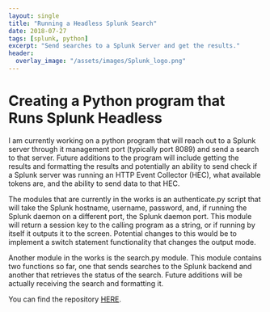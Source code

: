 ```yaml
---
layout: single
title: "Running a Headless Splunk Search"
date: 2018-07-27
tags: [splunk, python]
excerpt: "Send searches to a Splunk Server and get the results."
header:
  overlay_image: "/assets/images/Splunk_logo.png"
---
```


# Creating a Python program that Runs Splunk Headless

I am currently working on a python program that will reach out to a Splunk server
through it management port (typically port 8089) and send a search to that server.
Future additions to the program will include getting the results and formatting the
results and potentially an ability to send check if a Splunk server was running
an HTTP Event Collector (HEC), what available tokens are, and the ability to send
data to that HEC.

The modules that are currently in the works is an authenticate.py script that will
take the Splunk hostname, username, password, and, if running the Splunk daemon
on a different port, the Splunk daemon port. This module will return a session key
to the calling program as a string, or if running by itself it outputs it to the screen.
Potential changes to this would be to implement a switch statement functionality
that changes the output mode.

Another module in the works is the search.py module.  This module contains two
functions so far, one that sends searches to the Splunk backend and another that
retrieves the status of the search.  Future additions will be actually receiving
the search and formatting it.

You can find the repository [HERE](https://github.com/jacobdshimer/Remote-Splunk-Searching).
